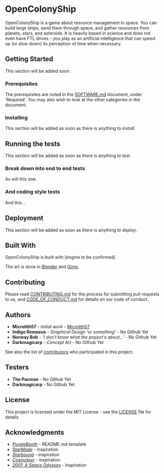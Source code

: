 # OpenColonyShip

OpenColonyShip is a game about resource management in space. You can build large ships, send them through space, and gather resources from planets, stars, and asteroids. It is heavily based in science and does not even have FTL drives - you play as an artificial intelligence that can speed up (or slow down) its perception of time when necessary.

## Getting Started

This section will be added soon.

### Prerequisites

The prerequisites are noted in the [SOFTWARE.md](SOFTWARE.md) document, under 'Required'. You may also wish to look at the other categories in the document.

### Installing

This section will be added as soon as there is anything *to install*.

## Running the tests

This section will be added as soon as there is anything *to test*.

### Break down into end to end tests

As will this one.

### And coding style tests

And this...

## Deployment

This section will be added as soon as there is anything *to deploy*.

## Built With

OpenColonyShip is built with [engine to be confirmed].

The art is done in [Blender](https://www.blender.org/) and [Gimp](https://www.gimp.org/).

## Contributing

Please read [CONTRIBUTING.md](CONTRIBUTING.md) for the process for submitting pull requests to us, and [CODE_OF_CONDUCT.md](CODE_OF_CONDUCT.md) for details on our code of conduct.

## Authors

* **Microlith57** - *Initial work* - [Microlith57](https://github.com/microlith57)
* **Indigo Remeeus** - *Graphical Design 'or something'* - No Github Yet
* **Norway Bob** - *'I don't know what the project's about...'* - No Github Yet
* **Darkmagicarp** - *Concept Art* - No Github Yet

See also the list of [contributors](https://github.com/OpenColonyShip/OpenColonyShip/contributors) who participated in this project.

## Testers

* **The Pacman** - No Github Yet
* **Darkmagicarp** - No Github Yet

## License

This project is licensed under the MIT License - see the [LICENSE](LICENSE) file for details

## Acknowledgments

* *[PurpleBooth](https://gist.github.com/PurpleBooth/109311bb0361f32d87a2)* - README.md template
* *[StarMade](http://www.star-made.org/)* - inspiration
* *[Starbound](http://playstarbound.com/)* - inspiration
* *[Cosmoteer](https://cosmoteer.net/)* - inspiration
* *[2001: A Space Odyssey](https://en.wikipedia.org/wiki/2001:_A_Space_Odyssey_(film))* - Inspiration
